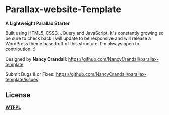 Parallax-website-Template
================
__A Lightweight Parallax Starter__

Built using HTML5, CSS3, JQuery and JavaScript. 
It's constantly growing so be sure to check back  I will update  to be responsive and  will release a WordPress theme based off of this structure. I'm always open to contribution. :)

Designed by **Nancy Crandall**: https://github.com/NancyCrandall/parallax-template


Submit Bugs & or Fixes:
https://github.com/NancyCrandall/parallax-template/issues


## License
__[WTFPL](http://sam.zoy.org/wtfpl/)__

